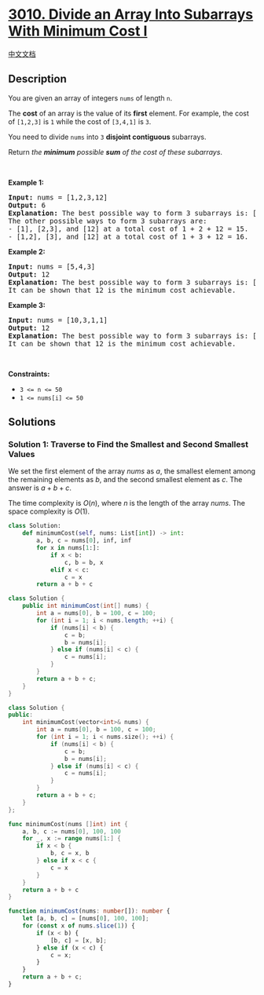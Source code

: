 # [3010. Divide an Array Into Subarrays With Minimum Cost I](https://leetcode.com/problems/divide-an-array-into-subarrays-with-minimum-cost-i)

[中文文档](/solution/3000-3099/3010.Divide%20an%20Array%20Into%20Subarrays%20With%20Minimum%20Cost%20I/README.md)

<!-- tags:Array,Enumeration,Sorting -->

<!-- difficulty:Easy -->

## Description

<p>You are given an array of integers <code>nums</code> of length <code>n</code>.</p>

<p>The <strong>cost</strong> of an array is the value of its <strong>first</strong> element. For example, the cost of <code>[1,2,3]</code> is <code>1</code> while the cost of <code>[3,4,1]</code> is <code>3</code>.</p>

<p>You need to divide <code>nums</code> into <code>3</code> <strong>disjoint contiguous </strong><span data-keyword="subarray-nonempty">subarrays</span>.</p>

<p>Return <em>the <strong>minimum</strong> possible <strong>sum</strong> of the cost of these subarrays</em>.</p>

<p>&nbsp;</p>
<p><strong class="example">Example 1:</strong></p>

<pre>
<strong>Input:</strong> nums = [1,2,3,12]
<strong>Output:</strong> 6
<strong>Explanation:</strong> The best possible way to form 3 subarrays is: [1], [2], and [3,12] at a total cost of 1 + 2 + 3 = 6.
The other possible ways to form 3 subarrays are:
- [1], [2,3], and [12] at a total cost of 1 + 2 + 12 = 15.
- [1,2], [3], and [12] at a total cost of 1 + 3 + 12 = 16.
</pre>

<p><strong class="example">Example 2:</strong></p>

<pre>
<strong>Input:</strong> nums = [5,4,3]
<strong>Output:</strong> 12
<strong>Explanation:</strong> The best possible way to form 3 subarrays is: [5], [4], and [3] at a total cost of 5 + 4 + 3 = 12.
It can be shown that 12 is the minimum cost achievable.
</pre>

<p><strong class="example">Example 3:</strong></p>

<pre>
<strong>Input:</strong> nums = [10,3,1,1]
<strong>Output:</strong> 12
<strong>Explanation:</strong> The best possible way to form 3 subarrays is: [10,3], [1], and [1] at a total cost of 10 + 1 + 1 = 12.
It can be shown that 12 is the minimum cost achievable.
</pre>

<p>&nbsp;</p>
<p><strong>Constraints:</strong></p>

<ul>
	<li><code>3 &lt;= n &lt;= 50</code></li>
	<li><code>1 &lt;= nums[i] &lt;= 50</code></li>
</ul>

## Solutions

### Solution 1: Traverse to Find the Smallest and Second Smallest Values

We set the first element of the array $nums$ as $a$, the smallest element among the remaining elements as $b$, and the second smallest element as $c$. The answer is $a+b+c$.

The time complexity is $O(n)$, where $n$ is the length of the array $nums$. The space complexity is $O(1)$.

<!-- tabs:start -->

```python
class Solution:
    def minimumCost(self, nums: List[int]) -> int:
        a, b, c = nums[0], inf, inf
        for x in nums[1:]:
            if x < b:
                c, b = b, x
            elif x < c:
                c = x
        return a + b + c
```

```java
class Solution {
    public int minimumCost(int[] nums) {
        int a = nums[0], b = 100, c = 100;
        for (int i = 1; i < nums.length; ++i) {
            if (nums[i] < b) {
                c = b;
                b = nums[i];
            } else if (nums[i] < c) {
                c = nums[i];
            }
        }
        return a + b + c;
    }
}
```

```cpp
class Solution {
public:
    int minimumCost(vector<int>& nums) {
        int a = nums[0], b = 100, c = 100;
        for (int i = 1; i < nums.size(); ++i) {
            if (nums[i] < b) {
                c = b;
                b = nums[i];
            } else if (nums[i] < c) {
                c = nums[i];
            }
        }
        return a + b + c;
    }
};
```

```go
func minimumCost(nums []int) int {
	a, b, c := nums[0], 100, 100
	for _, x := range nums[1:] {
		if x < b {
			b, c = x, b
		} else if x < c {
			c = x
		}
	}
	return a + b + c
}
```

```ts
function minimumCost(nums: number[]): number {
    let [a, b, c] = [nums[0], 100, 100];
    for (const x of nums.slice(1)) {
        if (x < b) {
            [b, c] = [x, b];
        } else if (x < c) {
            c = x;
        }
    }
    return a + b + c;
}
```

<!-- tabs:end -->

<!-- end -->
